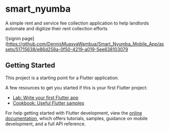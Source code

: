 # smart_nyumba

A simple rent and service fee collection application to help landlords automate and digitize their rent collection efforts

![signin page](https://github.com/DennisMuasyaWambua/Smart_Nyumba_Mobile_App/assets/51715638/e86d258a-0f50-4219-a019-5ee638103079


## Getting Started

This project is a starting point for a Flutter application.

A few resources to get you started if this is your first Flutter project:

- [Lab: Write your first Flutter app](https://docs.flutter.dev/get-started/codelab)
- [Cookbook: Useful Flutter samples](https://docs.flutter.dev/cookbook)

For help getting started with Flutter development, view the
[online documentation](https://docs.flutter.dev/), which offers tutorials,
samples, guidance on mobile development, and a full API reference.
